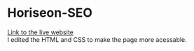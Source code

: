 # Horiseon-SEO  
[Link to the live website](https://noahbrimhall6.github.io/Horiseon-SEO/)  
I edited the HTML and CSS to make the page more acessable. 
